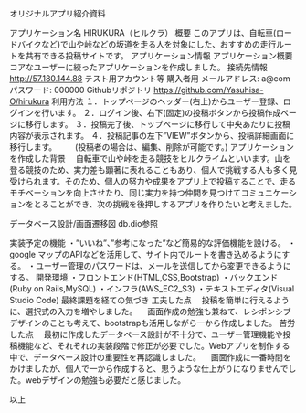 オリジナルアプリ紹介資料

アプリケーション名
HIRUKURA（ヒルクラ）
概要
このアプリは、自転車(ロードバイクなど)で山や峠などの坂道を走る人を対象にした、おすすめの走行ルートを共有できる投稿サイトです。
アプリケーション情報
アプリケーション概要
コアなユーザーに絞ったアプリケーションを作成しました。
接続先情報
http://57.180.144.88
テスト用アカウント等
購入者用
メールアドレス: a@com
パスワード: 000000
Githubリポジトリ
https://github.com/Yasuhisa-O/hirukura
利用方法
１．トップページのヘッダー(右上)からユーザー登録、ログインを行います。
２．ログイン後、右下(固定)の投稿ボタンから投稿作成ページに移行します。
３．投稿完了後、トップページに移行して中央あたりに投稿内容が表示されます。
４．投稿記事の左下”VIEW”ボタンから、投稿詳細画面に移行します。
　　(投稿者の場合は、編集、削除が可能です。)
アプリケーションを作成した背景
　自転車で山や峠を走る競技をヒルクライムといいます。山を登る競技のため、実力差も顕著に表れることもあり、個人で挑戦する人も多く見受けられます。そのため、個人の努力や成果をアプリ上で投稿することで、走るモチベーションを向上させたり、同じ実力を持つ仲間を見つけてコミュニケーションをとることができ、次の挑戦を後押しするアプリを作りたいと考えました。

データベース設計/画面遷移図
db.dio参照

実装予定の機能
・”いいね”、”参考になった”など簡易的な評価機能を設ける。
・google マップのAPIなどを活用して、サイト内でルートを書き込めるようにする。
・ユーザー管理のパスワードは、メールを送信してから変更できるようにする。
開発環境
・フロントエンド(HTML,CSS,Bootstrap)
・バックエンド(Ruby on Rails,MySQL)
・インフラ(AWS_EC2_S3)
・テキストエディタ(Visual Studio Code)
最終課題を経ての気づき
工夫した点
　投稿を簡単に行えるように、選択式の入力を増やしました。
　画面作成の勉強も兼ねて、レシポンシブデザインのことも考えて、bootstrapも活用しながら一から作成しました。
苦労した点
　最初に作成したデータベース設計が不十分で、ユーザー管理機能や投稿機能など、それぞれの実装段階で修正が必要でした。Webアプリを制作する中で、データベース設計の重要性を再認識しました。
　画面作成に一番時間をかけましたが、個人で一から作成すると、思うような仕上がりになりませんでした。webデザインの勉強も必要だと感じました。

以上
